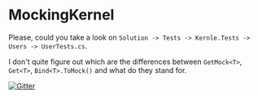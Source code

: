 # MockingKernel

Please, could you take a look on `Solution -> Tests -> Kernle.Tests -> Users -> UserTests.cs`.

I don't quite figure out which are the differences between `GetMock<T>`, `Get<T>`, `Bind<T>.ToMock()` and what do they stand for.

[![Gitter](https://badges.gitter.im/MockingKernel/Lobby.svg)](https://gitter.im/MockingKernel/Lobby?utm_source=badge&utm_medium=badge&utm_campaign=pr-badge&utm_content=badge)
